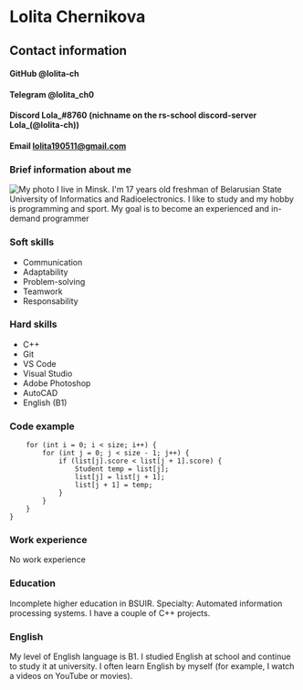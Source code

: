 # Lolita Chernikova
## Contact information
#### GitHub @lolita-ch
#### Telegram @lolita_ch0
#### Discord Lola_#8760 (nichname on the rs-school discord-server Lola_(@lolita-ch))
#### Email lolita190511@gmail.com
### Brief information about me
![My photo](/images/gt.jpg)
I live in Minsk. I'm 17 years old freshman of Belarusian State University of Informatics and Radioelectronics. I like to study and my hobby is programming and sport. My goal is to become an experienced and in-demand programmer
### Soft skills
* Communication
* Adaptability
* Problem-solving
* Teamwork
* Responsability
### Hard skills
* C++
* Git
* VS Code
* Visual Studio
* Adobe Photoshop
* AutoCAD
* English (B1)
### Code example
```void BubbleSort(Student* list, int size) {
	for (int i = 0; i < size; i++) {       
		for (int j = 0; j < size - 1; j++) {
			if (list[j].score < list[j + 1].score) {
				Student temp = list[j];
				list[j] = list[j + 1];
				list[j + 1] = temp;
			}
		}
	}
} 
```
### Work experience
No work experience
### Education
Incomplete higher education in BSUIR. Specialty: Automated information processing systems.
I have a couple of C++ projects. 
### English
My level of English language is B1. I studied English at school and continue to study it at university. I often learn English by myself (for example, I watch a videos on YouTube or movies). 